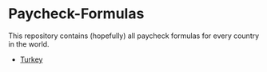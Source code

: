# Paycheck-Formulas
This repository contains (hopefully) all paycheck formulas for every country in the world.

- [Turkey](turkey.md)
